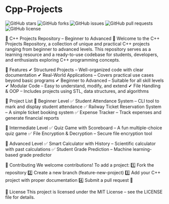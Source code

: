 # Cpp-Projects
![GitHub stars](https://img.shields.io/github/stars/princeshahgithub/Cpp-Projects?style=social)
![GitHub forks](https://img.shields.io/github/forks/princeshahgithub/Cpp-Projects?style=social)
![GitHub issues](https://img.shields.io/github/issues/princeshahgithub/Cpp-Projects)
![GitHub pull requests](https://img.shields.io/github/issues-pr/princeshahgithub/Cpp-Projects)
![GitHub license](https://img.shields.io/github/license/princeshahgithub/Cpp-Projects)

📌 C++ Projects Repository – Beginner to Advanced 🚀
Welcome to the C++ Projects Repository, a collection of unique and practical C++ projects ranging from beginner to advanced levels. This repository serves as a learning resource and a ready-to-use codebase for students, developers, and enthusiasts exploring C++ programming concepts.

📌 Features
✔ Structured Projects – Well-organized code with clear documentation
✔ Real-World Applications – Covers practical use cases beyond basic programs
✔ Beginner to Advanced – Suitable for all skill levels
✔ Modular Code – Easy to understand, modify, and extend
✔ File Handling & OOP – Includes projects using STL, data structures, and algorithms

📂 Project List
🔹 Beginner Level
✅ Student Attendance System – CLI tool to mark and display student attendance
✅ Railway Ticket Reservation System – A simple ticket booking system
✅ Expense Tracker – Track expenses and generate financial reports

🔹 Intermediate Level
✅ Quiz Game with Scoreboard – A fun multiple-choice quiz game
✅ File Encryption & Decryption – Secure file encryption tool

🔹 Advanced Level
✅ Smart Calculator with History – Scientific calculator with past calculations
✅ Student Grade Prediction – Machine learning-based grade predictor

📌 Contributing
We welcome contributions! To add a project:
1️⃣ Fork the repository
2️⃣ Create a new branch (feature-new-project)
3️⃣ Add your C++ project with proper documentation
4️⃣ Submit a pull request 🚀

📝 License
This project is licensed under the MIT License – see the LICENSE file for details.
